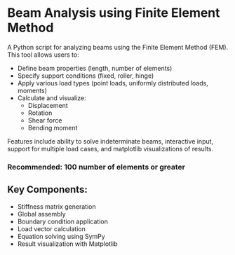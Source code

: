 # Beam Analysis using Finite Element Method

A Python script for analyzing beams using the Finite Element Method (FEM). This tool allows users to:

- Define beam properties (length, number of elements)
- Specify support conditions (fixed, roller, hinge)
- Apply various load types (point loads, uniformly distributed loads, moments)
- Calculate and visualize:
  - Displacement
  - Rotation
  - Shear force
  - Bending moment

Features include ability to solve indeterminate beams, interactive input, support for multiple load cases, and matplotlib visualizations of results.

### Recommended: 100 number of elements or greater

## Key Components:
- Stiffness matrix generation
- Global assembly
- Boundary condition application
- Load vector calculation
- Equation solving using SymPy
- Result visualization with Matplotlib

